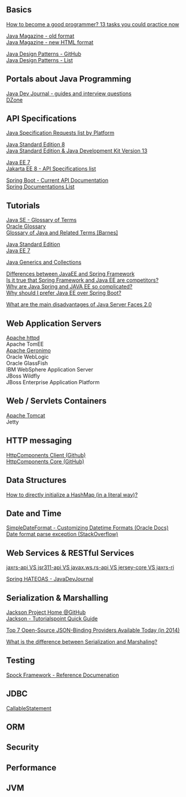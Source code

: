 ## Basics

[How to become a good programmer? 13 tasks you could practice now](https://www.codejava.net/coding/how-to-become-a-good-programmer-13-tasks-you-should-practice-now)  

[Java Magazine - old format](http://www.javamagazine.mozaicreader.com/#&pageSet=0&page=0&contentItem=0)  
[Java Magazine - new HTML format](https://blogs.oracle.com/javamagazine/issue-archives)  

[Java Design Patterns - GitHub](https://github.com/iluwatar/java-design-patterns)  
[Java Design Patterns - List](https://java-design-patterns.com/patterns)  

## Portals about Java Programming  

[Java Dev Journal - guides and interview questions](https://www.javadevjournal.com/)  
[DZone](https://dzone.com/)  

## API Specifications  

[Java Specification Requests list by Platform](https://jcp.org/en/jsr/platform)  

[Java Standard Edition 8](https://docs.oracle.com/javase/8/docs/api/)  
[Java Standard Edition & Java Development Kit Version 13](https://docs.oracle.com/en/java/javase/13/docs/api/index.html)  

[Java EE 7](https://docs.oracle.com/javaee/7/api/toc.htm)  
[Jakarta EE 8 - API Specifications list](https://jakarta.ee/specifications/)  

[Spring Boot - Current API Documentation](https://docs.spring.io/spring-boot/docs/current/api/)  
[Spring Documentations List](https://spring.io/docs/reference)  

## Tutorials  

[Java SE - Glossary of Terms](https://docs.oracle.com/javase/tutorial/information/glossary.html)  
[Oracle Glossary](https://www.oracle.com/technetwork/java/glossary-135216.html)  
[Glossary of Java and Related Terms [Barnes]](https://www.cs.kent.ac.uk/people/staff/djb/oop/glossary.html)  

[Java Standard Edition](https://docs.oracle.com/javase/tutorial/)  
[Java EE 7](http://www.oracle.com/pls/topic/lookup?ctx=javaee&id=JEETT)  

[Java Generics and Collections](https://www.codejava.net/java-core/collections)  

[Differences between JavaEE and Spring Framework](https://www.quora.com/What-are-the-differences-between-Java-EE-and-Spring?share=1)  
[Is it true that Spring Framework and Java EE are competitors?](https://www.quora.com/Is-it-true-that-Spring-Framework-and-Java-EE-are-competitors)  
[Why are Java Spring and JAVA EE so complicated?](https://www.quora.com/Why-are-Java-Spring-and-JAVA-EE-so-complicated)  
[Why should I prefer Java EE over Spring Boot?](https://www.quora.com/Why-should-I-prefer-Java-EE-over-Spring-Boot)  

[What are the main disadvantages of Java Server Faces 2.0](https://stackoverflow.com/questions/3623911/what-are-the-main-disadvantages-of-java-server-faces-2-0)  

## Web Application Servers  

[Apache httpd](https://github.com/apache/httpd)  
Apache TomEE  
[Apache Geronimo](https://github.com/apache/geronimo)  
Oracle WebLogic  
Oracle GlassFish  
IBM WebSphere Application Server  
JBoss Wildfly  
JBoss Enterprise Application Platform  


## Web / Servlets Containers  

[Apache Tomcat](https://github.com/apache/tomcat)  
Jetty


## HTTP messaging  

[HttpComponents Client (Github)](https://github.com/apache/httpcomponents-client)  
[HttpComponents Core (GitHub)](https://github.com/apache/httpcomponents-core)  


## Data Structures  

[How to directly initialize a HashMap (in a literal way)?](https://stackoverflow.com/questions/6802483/how-to-directly-initialize-a-hashmap-in-a-literal-way#6802512)  


## Date and Time  

[SimpleDateFormat - Customizing Datetime Formats (Oracle Docs)](https://docs.oracle.com/javase/tutorial/i18n/format/simpleDateFormat.html)  
[Date format parse exception (StackOverflow)](https://stackoverflow.com/questions/19861642/date-format-parse-exception-eee-mmm-dd-hhmmss-z-yyyy)  


## Web Services & RESTful Services  

[jaxrs-api VS jsr311-api VS javax.ws.rs-api VS jersey-core VS jaxrs-ri](https://stackoverflow.com/questions/32106428/jaxrs-api-vs-jsr311-api-vs-javax-ws-rs-api-vs-jersey-core-vs-jaxrs-ri#32109009)  

[Spring HATEOAS - JavaDevJournal](https://www.javadevjournal.com/spring/spring-hateoas/)  

## Serialization & Marshalling  

[Jackson Project Home @GitHub](https://github.com/FasterXML/jackson)  
[Jackson - Tutorialspoint Quick Guide](https://www.tutorialspoint.com/jackson/jackson_quick_guide.htm)  

[Top 7 Open-Source JSON-Binding Providers Available Today (in 2014)](https://www.developer.com/lang/jscript/top-7-open-source-json-binding-providers-available-today.html)  

[What is the difference between Serialization and Marshaling?](https://stackoverflow.com/questions/770474/what-is-the-difference-between-serialization-and-marshaling)  

## Testing  

[Spock Framework - Reference Documenation](http://spockframework.org/spock/docs/1.0/index.html)  

## JDBC  

[CallableStatement](http://tutorials.jenkov.com/jdbc/callablestatement.html)  

## ORM  

## Security  

## Performance  

## JVM  
